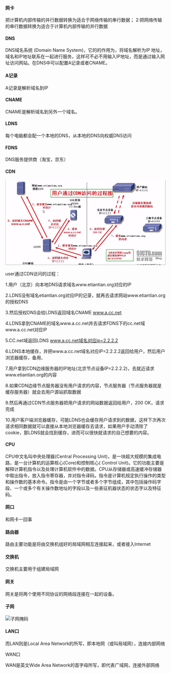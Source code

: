 #### 网卡

把计算机内部传输的并行数据转换为适合于网络传输的串行数据； 2:把网络传输的串行数据转换为适合于计算机内部传输的并行数据



#### DNS

DNS域名系统 (Domain Name System)，它的的作用为，将域名解析为IP 地址，域名和IP地址联系在一起进行服务，这样可不必不用输入IP地址，而是通过输入网址访问网站。在DNS中可以配置A记录或者CNAME。



#### A记录

A记录是解析域名到IP



#### CNAME

CNAME是解析域名到另外一个域名。



#### LDNS

每个电脑都会配一个本地的DNS，从本地的DNS向权威DNS访问



#### FDNS

DNS服务提供商（淘宝，京东）



#### CDN

![img](./img/CND.jpg)



user通过CDN访问的过程：

1.用户（北京）向本地DNS请求域名www.etiantian.org对应的IP

2.LDNS没有域名etiantian.org对应IP的记录，就再去请求网站www.etiantian.org的授权DNS

3.然后授权DNS会给LDNS返回域名CNAME www.a.cc.net

4.LDNS拿到CNAME的域名www.a.cc.net并去请求FDNS下的cc.net域www.a.cc.net对应IP

5.CC.net域返回LDNS www.a.cc.net域名对应ip=2.2.2.2

6.LDNS本地缓存，并把www.a.cc.net域名对应IP=2.2.2.2返回给用户，然后用户浏览器缓存，备用、

7.用户拿到CDN边缘服务器的IP地址(北京节点设备IP=2.2.2.2)，去就近请求www.etiantian.org的内容

8.如果CDN边缘节点服务器没有用户请求的内容，节点服务器（节点服务器就是缓存服务器）就会去用户源站抓取数据

9.然后再通过CDN节点服务器把用户请求的网站数据返回给用户，200 OK，请求完成

10.用户客户端浏览器缓存，可能LDNS也会缓存用户请求到的数据，这样下次再次请求相同数据就可以直接从本地浏览器缓存去请求，如果用户手动清除了cookie，那LDNS就会找到缓存，进而可以很快就请求的自己想要的内容。



#### CPU

CPU中文名叫中央处理器(Central Processing Unit)，是一块超大规模的集成电路，是一台计算机的运算核心(Core)和控制核心( Control Unit)。它的功能主要是解释计算机指令以及处理计算机软件中的数据。CPU从存储器或高速缓冲存储器中取出指令，放入指令寄存器，并对指令译码。指令是计算机规定执行操作的类型和操作数的基本命令。指令是由一个字节或者多个字节组成，其中包括操作码字段、一个或多个有关操作数地址的字段以及一些表征机器状态的状态字以及特征码。



#### 网口

和网卡一回事



#### 路由器

路由主要功能是将由交换机组好的局域网相互连接起来，或者接入Internet



#### 交换机

交换机主要用于组建局域网



#### 网关

网关是将两个使用不同协议的网络段连接在一起的设备。



#### 子网

![子网掩码](/Users/admin/Documents/子网掩码.png)

#### LAN口

而LAN则是Local Area Network的所写，即本地网（或叫局域网），连接内部网络



WAN口

WAN是英文Wide Area Network的首字母所写，即代表广域网，连接外部网络